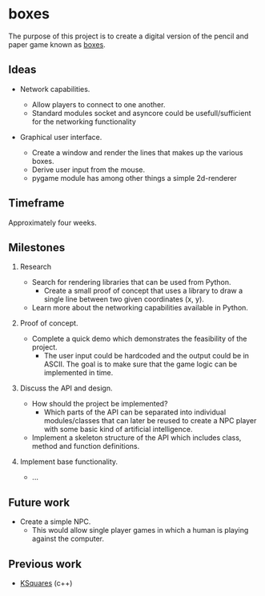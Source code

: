 boxes
=====

The purpose of this project is to create a digital version of the pencil and
paper game known as [boxes][].

[boxes]: https://en.wikipedia.org/wiki/Dots_and_Boxes

Ideas
-----

* Network capabilities.
	- Allow players to connect to one another.
	- Standard modules socket and asyncore could be usefull/sufficient for the networking functionality

* Graphical user interface.
	- Create a window and render the lines that makes up the various boxes.
	- Derive user input from the mouse.
	- pygame module has among other things a simple 2d-renderer

Timeframe
---------

Approximately four weeks.

Milestones
----------

1. Research
	* Search for rendering libraries that can be used from Python.
		- Create a small proof of concept that uses a library to draw a single
		  line between two given coordinates (x, y).
	* Learn more about the networking capabilities available in Python.

2. Proof of concept.
	* Complete a quick demo which demonstrates the feasibility of the project.
		- The user input could be hardcoded and the output could be in ASCII. The
		  goal is to make sure that the game logic can be implemented in time.

3. Discuss the API and design.
	* How should the project be implemented?
		- Which parts of the API can be separated into individual modules/classes
		  that can later be reused to create a NPC player with some basic kind of
		  artificial intelligence.
	* Implement a skeleton structure of the API which includes class, method and
	  function definitions.

4. Implement base functionality.
	* ...

Future work
-----------

* Create a simple NPC.
	- This would allow single player games in which a human is playing against
	  the computer.

Previous work
-------------

* [KSquares][] (c++)

[KSquares]: http://games.kde.org/game.php?game=ksquares
